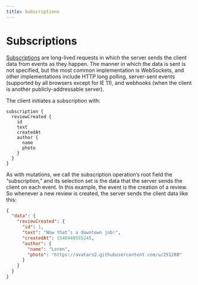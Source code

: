 ```yaml
---
title: Subscriptions
---
```


# Subscriptions

[Subscriptions](http://spec.graphql.org/draft/#sec-Subscription) are long-lived requests in which the server sends the client data from events as they happen. The manner in which the data is sent is not specified, but the most common implementation is WebSockets, and other implementations include HTTP long polling, server-sent events (supported by all browsers except for IE 11), and webhooks (when the client is another publicly-addressable server). 

The client initiates a subscription with:

```gql
subscription {
  reviewCreated {
    id
    text
    createdAt
    author {
      name
      photo
    }
  }
}
```

As with mutations, we call the subscription operation’s root field the “subscription,” and its selection set is the data that the server sends the client on each event. In this example, the event is the creation of a review. So whenever a new review is created, the server sends the client data like this:

```json
{
  "data": {
    "reviewCreated": {
      "id": 1,
      "text": "Now that’s a downtown job!",
      "createdAt": 1548448555245,
      "author": {
        "name": "Loren",
        "photo": "https://avatars2.githubusercontent.com/u/251288"
      }
    }
  }
}
```